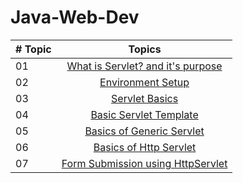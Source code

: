 # Java-Web-Dev
|# Topic | Topics                                                  |
|------|:---------------------------------------------------------:|
| 01  |  [What is Servlet? and it's purpose](./What%20is%20Servlet%3F.md)
| 02  |  [Environment Setup](./Setup.md)
| 03  |  [Servlet Basics](./Servlet%20Basics.md)
| 04  |  [Basic Servlet Template](./Template)
| 05  |  [Basics of Generic Servlet](./GenericServlet.md)
| 06  |  [Basics of Http Servlet](./HttpServlet.md)
| 07  |  [Form Submission using HttpServlet](./form)
